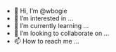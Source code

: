 - 👋 Hi, I’m @wbogie
- 👀 I’m interested in ...
- 🌱 I’m currently learning ...
- 💞️ I’m looking to collaborate on ...
- 📫 How to reach me ...

<!---
wbogie/wbogie is a ✨ special ✨ repository because its `README.md` (this file) appears on your GitHub profile.
You can click the Preview link to take a look at your changes.
--->
